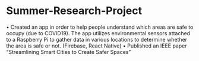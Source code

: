 # Summer-Research-Project
• Created an app in order to help people understand which areas are safe to occupy (due to COVID19). The app
utilizes environmental sensors attached to a Raspberry Pi to gather data in various locations to determine whether
the area is safe or not. (Firebase, React Native)
• Published an IEEE paper “Streamlining Smart Cities to Create Safer Spaces”
